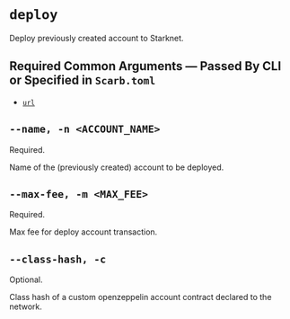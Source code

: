 # `deploy`
Deploy previously created account to Starknet.

## Required Common Arguments — Passed By CLI or Specified in `Scarb.toml`

* [`url`](../common.md#--url--u-rpc_url)

## `--name, -n <ACCOUNT_NAME>`
Required.

Name of the (previously created) account to be deployed.

## `--max-fee, -m <MAX_FEE>`
Required.

Max fee for deploy account transaction.

## `--class-hash, -c`
Optional.

Class hash of a custom openzeppelin account contract declared to the network.

